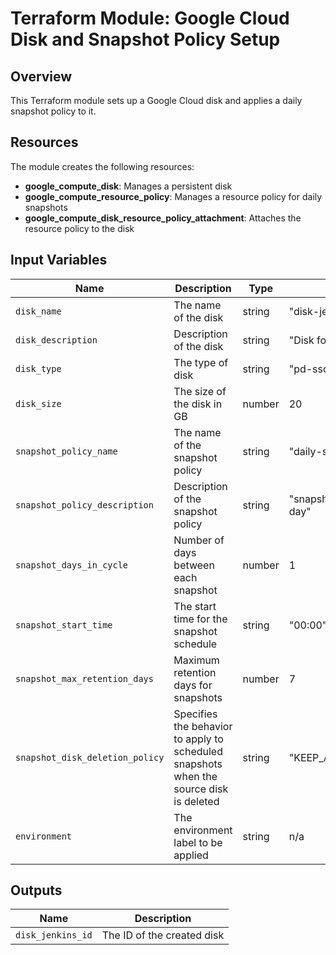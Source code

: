 # Terraform Module: Google Cloud Disk and Snapshot Policy Setup

## Overview

This Terraform module sets up a Google Cloud disk and applies a daily snapshot policy to it.

## Resources

The module creates the following resources:

- **google_compute_disk**: Manages a persistent disk
- **google_compute_resource_policy**: Manages a resource policy for daily snapshots
- **google_compute_disk_resource_policy_attachment**: Attaches the resource policy to the disk

## Input Variables

| Name                          | Description                                                                     | Type    | Default                   | Required |
|-------------------------------|---------------------------------------------------------------------------------|---------|---------------------------|----------|
| `disk_name`                   | The name of the disk                                                            | string  | "disk-jenkins"            | no       |
| `disk_description`            | Description of the disk                                                         | string  | "Disk for Jenkins config" | no       |
| `disk_type`                   | The type of disk                                                                | string  | "pd-ssd"                  | no       |
| `disk_size`                   | The size of the disk in GB                                                      | number  | 20                        | no       |
| `snapshot_policy_name`        | The name of the snapshot policy                                                 | string  | "daily-snapshot-policy"   | no       |
| `snapshot_policy_description` | Description of the snapshot policy                                              | string  | "snapshot policy once per day" | no |
| `snapshot_days_in_cycle`      | Number of days between each snapshot                                            | number  | 1                         | no       |
| `snapshot_start_time`         | The start time for the snapshot schedule                                        | string  | "00:00"                   | no       |
| `snapshot_max_retention_days` | Maximum retention days for snapshots                                            | number  | 7                         | no       |
| `snapshot_disk_deletion_policy`| Specifies the behavior to apply to scheduled snapshots when the source disk is deleted | string | "KEEP_AUTO_SNAPSHOTS"     | no       |
| `environment`                 | The environment label to be applied                                             | string  | n/a                       | yes      |

## Outputs

| Name               | Description                        |
|--------------------|------------------------------------|
| `disk_jenkins_id`  | The ID of the created disk         |